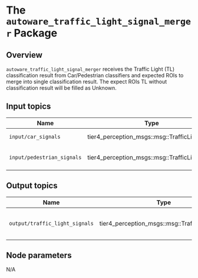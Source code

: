 # The `autoware_traffic_light_signal_merger` Package

## Overview

`autoware_traffic_light_signal_merger` receives the Traffic Light (TL) classification result from Car/Pedestrian classifiers and expected ROIs to merge into single classification result. The expect ROIs TL without classification result will be filled as Unknown.

## Input topics

| Name                       | Type                                           | Description                   |
| -------------------------- | ---------------------------------------------- | ----------------------------- |
| `input/car_signals`        | tier4_perception_msgs::msg::TrafficLightArray  | Car TLs classification        |
| `input/pedestrian_signals` | tier4_perception_msgs::msg::TrafficLightArray  | Pedestrian TLs classification |

## Output topics

| Name                           | Type                                          | Description                           |
| ------------------------------ | --------------------------------------------- | ------------------------------------- |
| `output/traffic_light_signals` | tier4_perception_msgs::msg::TrafficLightArray | Car and Pedestrian TLs classification |

## Node parameters

N/A
